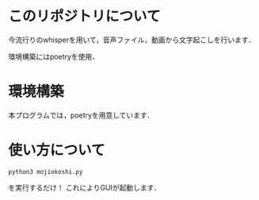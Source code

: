 # このリポジトリについて

今流行りのwhisperを用いて，音声ファイル，動画から文字起こしを行います．

環境構築にはpoetryを使用．

# 環境構築

本プログラムでは，poetryを用意しています．

# 使い方について

```
python3 mojiokoshi.py
```

を実行するだけ！
これによりGUIが起動します．
